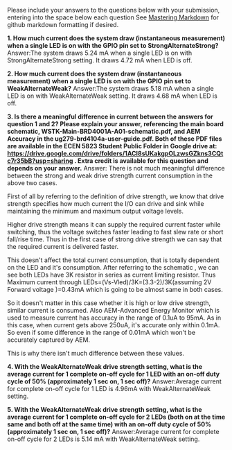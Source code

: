 Please include your answers to the questions below with your submission, entering into the space below each question
See [Mastering Markdown](https://guides.github.com/features/mastering-markdown/) for github markdown formatting if desired.

**1. How much current does the system draw (instantaneous measurement) when a single LED is on with the GPIO pin set to StrongAlternateStrong?**
   Answer:The system draws 5.24 mA when a single LED is on with StrongAlternateStrong setting. It draws 4.72 mA when LED is off.


**2. How much current does the system draw (instantaneous measurement) when a single LED is on with the GPIO pin set to WeakAlternateWeak?**
   Answer:The system draws 5.18 mA when a single LED is on with WeakAlternateWeak setting. It draws 4.68 mA when LED is off.


**3. Is there a meaningful difference in current between the answers for question 1 and 2? Please explain your answer, referencing the main board schematic, WSTK-Main-BRD4001A-A01-schematic.pdf, and AEM Accuracy in the ug279-brd4104a-user-guide.pdf. Both of these PDF files are available in the ECEN 5823 Student Public Folder in Google drive at: https://drive.google.com/drive/folders/1ACI8sUKakgpOLzwsGZkns3CQtc7r35bB?usp=sharing . Extra credit is available for this question and depends on your answer.**
   Answer: There is not much meaningful difference between the strong and weak drive strength current consumption in the above two cases.
   
   First of all by referring to the definition of drive strength, we know that drive strength specifies how much current the I/O can drive and sink while maintaining the minimum and maximum output voltage levels. 
   
   Higher drive strength means it can supply the required current faster while switching, thus the voltage switches faster leading to fast slew rate or short fall/rise time. Thus in the first case of strong drive strength we can say that the required current is delivered faster.

   This doesn't affect the total current consumption, that is totally dependent on the LED and it's consumption. After referring to the schematic , we can see both LEDs have 3K resistor in series as current limiting resistor. Thus Maximum current through LEDs=(Vs-Vled)/3K=(3.3-2)/3K(assuming 2V Forward voltage )=0.43mA which is going to be almost same in both cases.
   
   So it doesn't matter in this case whether it is high or low drive strength, similar current is consumed. Also AEM-Advanced Energy Monitor which is used to measure current has accuracy in the range of 0.1uA to 95mA. As in this case, when current gets above 250uA, it's accurate only within 0.1mA. So even if some difference in the range of 0.01mA which won't be accurately captured by AEM.
   
   This is why there isn't much difference between these values.


**4. With the WeakAlternateWeak drive strength setting, what is the average current for 1 complete on-off cycle for 1 LED with an on-off duty cycle of 50% (approximately 1 sec on, 1 sec off)?**
   Answer:Average current for complete on-off cycle for 1 LED is 4.96mA with WeakAlternateWeak setting.


**5. With the WeakAlternateWeak drive strength setting, what is the average current for 1 complete on-off cycle for 2 LEDs (both on at the time same and both off at the same time) with an on-off duty cycle of 50% (approximately 1 sec on, 1 sec off)?**
   Answer:Average current for complete on-off cycle for 2 LEDs is 5.14 mA with WeakAlternateWeak setting.


